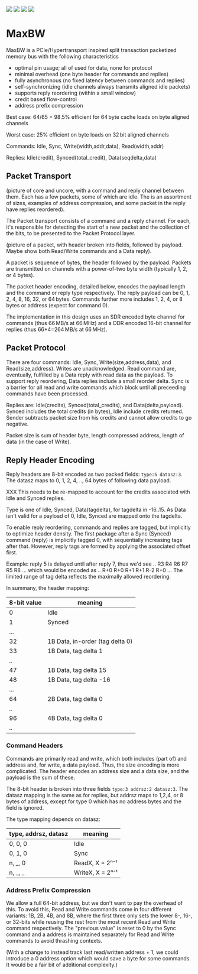 ![](../../workflows/gds/badge.svg)
![](../../workflows/docs/badge.svg)
![](../../workflows/test/badge.svg)
![](../../workflows/fpga/badge.svg)

# MaxBW

MaxBW is a PCIe/Hypertransport inspired split transaction packetized
memory bus with the following characteristics

* optimal pin usage; all of used for data, none for protocol
* minimal overhead (one byte header for commands and replies)
* fully asynchronous (no fixed latency between commands and replies)
* self-synchronizing (idle channels always transmits aligned idle
  packets)
* supports reply reordering (within a small window)
* credit based flow-control
* address prefix compression

Best case: 64/65 = 98.5% efficient for 64 byte cache loads on byte
aligned channels

Worst case: 25% efficient on byte loads on 32 bit aligned channels

Commands: Idle, Sync, Write(width,addr,data), Read(width,addr)

Replies: Idle(credit), Synced(total_credit), Data(seqdelta,data)

## Packet Transport

   (picture of core and uncore, with a command and reply channel
   between them.  Each has a few packets, some of which are idle.  The
   is an assortment of sizes, examples of address compression, and
   some packet in the reply have replies reordered).

The Packet transport consists of a command and a reply channel.  For
each, it's responsible for detecting the start of a new packet and the
collection of the bits, to be presented to the Packet Protocol layer.

   (picture of a packet, with header broken into fields, followed by
   payload.  Maybe show both Read/Write commands and a Data reply).

A packet is sequence of bytes, the header followed by the payload.
Packets are transmitted on channels with a power-of-two byte width
(typically 1, 2, or 4 bytes).

The packet header encoding, detailed below, encodes the payload length
and the command or reply type respectively.  The reply payload can be
0, 1, 2, 4, 8, 16, 32, or 64 bytes.  Commands further more includes 1,
2, 4, or 8 bytes or address (expect for command 0).

The implementation in this design uses an SDR encoded byte channel for
commands (thus 66 MB/s at 66 MHz) and a DDR encoded 16-bit channel for
replies (thus 66*4=264 MB/s at 66 MHz).

## Packet Protocol

There are four commands: Idle, Sync, Write(size,address,data), and
Read(size,address).  Writes are unacknowledged.  Read command are,
eventually, fulfilled by a Data reply with read data as the payload.
To support reply reordering, Data replies include a small reorder
delta.  Sync is a barrier for all read and write commands which block
until all preceeding commands have been processed.

Replies are: Idle(credits), Synced(total_credits), and
Data(delta,payload).  Synced includes the total credits (in bytes),
Idle include credits returned.  Sender subtracts packet size from his
credits and cannot allow credits to go negative.

Packet size is sum of header byte, length compressed address, length
of data (in the case of Write).


## Reply Header Encoding

Reply headers are 8-bit encoded as two packed fields: `type:5
datasz:3`.  The datasz maps to 0, 1, 2, 4, .., 64 bytes of following
data payload.

XXX This needs to be re-mapped to account for the credits associated
with Idle and Synced replies.

Type is one of Idle, Synced, Data(tagdelta), for tagdelta in -16..15.
As Data isn't valid for a payload of 0, Idle, Synced are mapped onto
the tagdelta.

To enable reply reordering, commands and replies are tagged, but
implicitly to optimize header density.  The first package after a Sync
(Synced) command (reply) is implicitly tagged 0, with sequentially
increasing tags after that.  However, reply tags are formed by
applying the associated offset first.

Example: reply 5 is delayed until after reply 7, thus we'd see .. R3
R4 R6 R7 R5 R8 ... which would be encoded as .. R+0 R+0 R+1 R+1 R-2
R+0 ...  The limited range of tag delta reflects the maximally allowed
reordering.

In summany, the header mapping:

| 8-bit value | meaning                         |
|-------------|---------------------------------|
| 0           | Idle                            |
| 1           | Synced                          |
| ...         |                                 |
| 32          | 1B Data, in-order (tag delta 0) |
| 33          | 1B Data, tag delta 1            |
| ..          |                                 |
| 47          | 1B Data, tag delta 15           |
| 48          | 1B Data, tag delta -16          |
| ...         |                                 |
| 64          | 2B Data, tag delta 0            |
| ..          |                                 |
| 96          | 4B Data, tag delta 0            |
| ..          |                                 |


### Command Headers

Commands are primarily read and write, which both includes (part of)
and address and, for write, a data payload.  Thus, the size encoding
is more complicated.  The header encodes an address size and a data
size, and the payload is the sum of these.

The 8-bit header is broken into three fields `type:3 addrsz:2
datasz:3`.  The datasz mapping is the same as for replies, but addrsz
maps to 1,2,4, or 8 bytes of address, except for type 0 which has no
address bytes and the field is ignored.

The type mapping depends on datasz:

| type, addrsz, datasz | meaning             |
|----------------------|---------------------|
| 0, 0, 0              | Idle                |
| 0, 1, 0              | Sync                |
| n, _, 0              | ReadX, X = 2ⁿ⁻¹  |
| n, _, _              | WriteX, X = 2ⁿ⁻¹ |

### Address Prefix Compression

We allow a full 64-bit address, but we don't want to pay the overhead
of this.  To avoid this, Read and Write commands come in four
different variants: 1B, 2B, 4B, and 8B, where the first three only
sets the lower 8-, 16-, or 32-bits while reusing the rest from the
most recent Read and Write command respectively.  The "previous value"
is reset to 0 by the Sync command and a address is maintained
separately for Read and Write commands to avoid thrashing contexts.

(With a change to instead track last read/written address + 1, we
could introduce a 0 address option which would save a byte for some
commands. It would be a fair bit of additional complexity.)
